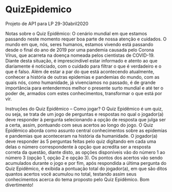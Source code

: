 # QuizEpidemico
Projeto de AP1 para LP 29-30abril2020

Notas sobre o Quiz Epidêmico:
O cenário mundial em que estamos passando neste momento requer boa parte de nossa atenção e cuidados. O mundo em que, nós, seres humanos, estamos vivendo está passando desde o final do ano de 2019 por uma pandemia causada pelo Corona Vírus, que acarreta na doença nomeada pelos cientistas de COVID-19.
Diante desta situação, é imprescindível estar informado e atento ao que diariamente é noticiado, com o cuidado para filtrar o que é verdadeiro e o que é falso. Além de estar a par do que está acontecendo atualmente, conhecer a história de outras epidemias e pandemias do mundo, com as quais nós, como humanidade, já vivenciamos no passado, é de grande importância para entendermos melhor o presente surto mundial e até ter o poder de, armados com estes conhecimentos, transformar o que está por vir.


Instruções do Quiz Epidêmico – Como jogar?
O Quiz Epidêmico é um quiz, ou seja, se trata de um jogo de perguntas e respostas no qual o jogador(a) deve responder à pergunta selecionando a opção de resposta que julga ser a certa, assim, pontuando com seus acertos ao longo do jogo.
O Quiz Epidêmico aborda como assunto central conhecimentos sobre as epidemias e pandemias que aconteceram na história da humanidade. O jogador(a) deve responder às 5 perguntas feitas pelo quiz digitando em cada uma delas o número correspondente à opção que acredita ser a resposta correta da questão, diante disto, as opções disponíveis vão do número 1 ao número 3 (opção 1, opção 2 e opção 3). Os pontos dos acertos vão sendo acumulados durante o jogo e por fim, após respondida a última pergunta do Quiz Epidêmico, é exibida a pontuação total do jogador(a), em que são ditos quantos acertos você acumulou no total, testando assim seus conhecimentos acerca do tema proposto pelo Quiz Epidêmico. Bom divertimento!
